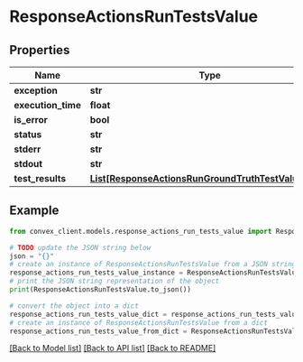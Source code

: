 # ResponseActionsRunTestsValue


## Properties

Name | Type | Description | Notes
------------ | ------------- | ------------- | -------------
**exception** | **str** |  | [optional] 
**execution_time** | **float** |  | [optional] 
**is_error** | **bool** |  | 
**status** | **str** |  | 
**stderr** | **str** |  | [optional] 
**stdout** | **str** |  | [optional] 
**test_results** | [**List[ResponseActionsRunGroundTruthTestValueInner]**](ResponseActionsRunGroundTruthTestValueInner.md) |  | [optional] 

## Example

```python
from convex_client.models.response_actions_run_tests_value import ResponseActionsRunTestsValue

# TODO update the JSON string below
json = "{}"
# create an instance of ResponseActionsRunTestsValue from a JSON string
response_actions_run_tests_value_instance = ResponseActionsRunTestsValue.from_json(json)
# print the JSON string representation of the object
print(ResponseActionsRunTestsValue.to_json())

# convert the object into a dict
response_actions_run_tests_value_dict = response_actions_run_tests_value_instance.to_dict()
# create an instance of ResponseActionsRunTestsValue from a dict
response_actions_run_tests_value_from_dict = ResponseActionsRunTestsValue.from_dict(response_actions_run_tests_value_dict)
```
[[Back to Model list]](../README.md#documentation-for-models) [[Back to API list]](../README.md#documentation-for-api-endpoints) [[Back to README]](../README.md)


